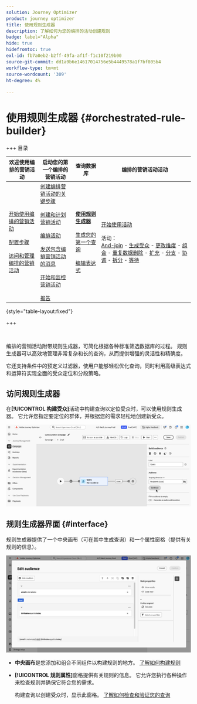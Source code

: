 ```yaml
---
solution: Journey Optimizer
product: journey optimizer
title: 使用规则生成器
description: 了解如何为您的编排的活动创建规则
badge: label="Alpha"
hide: true
hidefromtoc: true
exl-id: fb7a0eb2-b2ff-49fa-af1f-f1c10f219b00
source-git-commit: dd1a9b6e14617014756e5b4449578a1f7bf805b4
workflow-type: tm+mt
source-wordcount: '309'
ht-degree: 4%

---
```



# 使用规则生成器 {#orchestrated-rule-builder}

+++ 目录

| 欢迎使用编排的营销活动 | 启动您的第一个编排的营销活动 | 查询数据库  | 编排的营销活动活动 |
|---|---|---|---|
| [开始使用编排的营销活动](gs-orchestrated-campaigns.md)<br/><br/>[配置步骤](configuration-steps.md)<br/><br/>[访问和管理编排的营销活动](access-manage-orchestrated-campaigns.md) | [创建编排营销活动的关键步骤](gs-campaign-creation.md)<br/><br/>[创建和计划营销活动](create-orchestrated-campaign.md)<br/><br/>[编排活动](orchestrate-activities.md)<br/><br/>[发送包含编排营销活动的消息](send-messages.md)<br/><br/>[开始和监控营销活动](start-monitor-campaigns.md)<br/><br/>[报告](reporting-campaigns.md) | <b>[使用规则生成器](orchestrated-rule-builder.md)</b><br/><br/>[生成您的第一个查询](build-query.md)<br/><br/>[编辑表达式](edit-expressions.md) | [开始使用活动](activities/about-activities.md)<br/><br/>活动：<br/>[And-join](activities/and-join.md) - [生成受众](activities/build-audience.md) - [更改维度](activities/change-dimension.md) - [组合](activities/combine.md) - [重复数据删除](activities/deduplication.md) - [扩充](activities/enrichment.md) - [分支](activities/fork.md) - [协调](activities/reconciliation.md) - [拆分](activities/split.md) - [等待](activities/wait.md) |

{style="table-layout:fixed"}

+++

<br/>

编排的营销活动附带规则生成器，可简化根据各种标准筛选数据库的过程。 规则生成器可以高效地管理非常复杂和长的查询，从而提供增强的灵活性和精确度。

它还支持条件中的预定义过滤器，使用户能够轻松优化查询，同时利用高级表达式和运算符实现全面的受众定位和分段策略。

## 访问规则生成器

在&#x200B;**[!UICONTROL 构建受众]**&#x200B;活动中构建查询以定位受众时，可以使用规则生成器。 它允许您指定要定位的群体，并根据您的需求轻松地创建新受众。

![图像显示生成受众活动](assets/rule-builder-query.png)

## 规则生成器界面 {#interface}

规则生成器提供了一个中央画布（可在其中生成查询）和一个属性窗格（提供有关规则的信息）。

![显示规则生成器界面的图像](assets/rule-builder-interface.png)

* **中央画布**&#x200B;是您添加和组合不同组件以构建规则的地方。 [了解如何构建规则](../orchestrated/build-query.md)

* **[!UICONTROL 规则属性]**&#x200B;窗格提供有关规则的信息。 它允许您执行各种操作来检查规则并确保它符合您的需求。

  构建查询以创建受众时，显示此窗格。 [了解如何检查和验证您的查询](build-query.md#check-and-validate-your-query)
